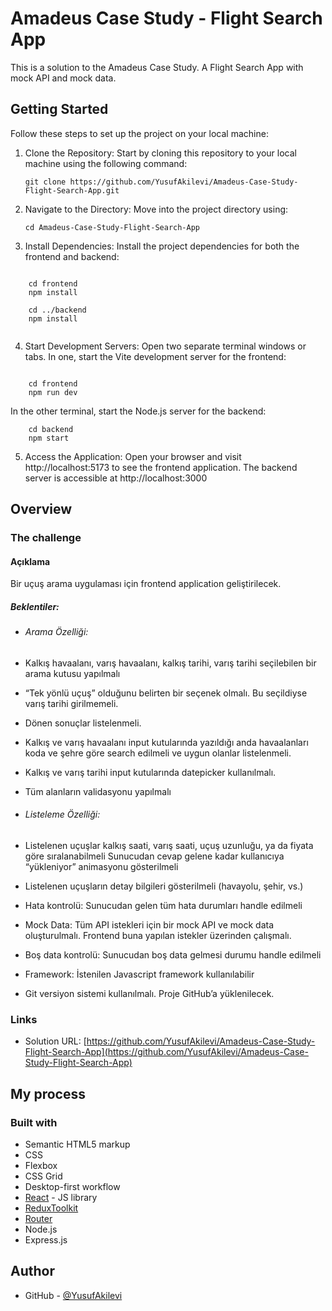 # Amadeus Case Study - Flight Search App

This is a solution to the Amadeus Case Study. A Flight Search App with mock API and mock data.

## Getting Started

Follow these steps to set up the project on your local machine:

1. Clone the Repository: Start by cloning this repository to your local machine using the following command:

   `git clone https://github.com/YusufAkilevi/Amadeus-Case-Study-Flight-Search-App.git `

2. Navigate to the Directory: Move into the project directory using:

   `cd Amadeus-Case-Study-Flight-Search-App`

3. Install Dependencies: Install the project dependencies for both the frontend and backend:

```

    cd frontend
    npm install

    cd ../backend
    npm install


```

4. Start Development Servers: Open two separate terminal windows or tabs. In one, start the Vite development server for the frontend:

```

    cd frontend
    npm run dev

```

In the other terminal, start the Node.js server for the backend:

```
    cd backend
    npm start

```

5. Access the Application: Open your browser and visit http://localhost:5173 to see the frontend application. The backend server is accessible at http://localhost:3000

## Overview

### The challenge

#### Açıklama

Bir uçuş arama uygulaması için frontend application geliştirilecek.

##### Beklentiler:

- ###### Arama Özelliği:

- Kalkış havaalanı, varış havaalanı, kalkış tarihi, varış tarihi seçilebilen bir arama kutusu yapılmalı
- “Tek yönlü uçuş” olduğunu belirten bir seçenek olmalı. Bu seçildiyse varış tarihi girilmemeli.
- Dönen sonuçlar listelenmeli.
- Kalkış ve varış havaalanı input kutularında yazıldığı anda havaalanları koda ve şehre göre search edilmeli ve uygun olanlar listelenmeli.
- Kalkış ve varış tarihi input kutularında datepicker kullanılmalı.
- Tüm alanların validasyonu yapılmalı
- ###### Listeleme Özelliği:
- Listelenen uçuşlar kalkış saati, varış saati, uçuş uzunluğu, ya da fiyata göre sıralanabilmeli
  Sunucudan cevap gelene kadar kullanıcıya “yükleniyor” animasyonu gösterilmeli
- Listelenen uçuşların detay bilgileri gösterilmeli (havayolu, şehir, vs.)
- Hata kontrolü: Sunucudan gelen tüm hata durumları handle edilmeli
- Mock Data: Tüm API istekleri için bir mock API ve mock data oluşturulmalı. Frontend buna yapılan istekler üzerinden çalışmalı.
- Boş data kontrolü: Sunucudan boş data gelmesi durumu handle edilmeli
- Framework: İstenilen Javascript framework kullanılabilir
- Git versiyon sistemi kullanılmalı. Proje GitHub’a yüklenilecek.

### Links

- Solution URL: [https://github.com/YusufAkilevi/Amadeus-Case-Study-Flight-Search-App](https://github.com/YusufAkilevi/Amadeus-Case-Study-Flight-Search-App)

## My process

### Built with

- Semantic HTML5 markup
- CSS
- Flexbox
- CSS Grid
- Desktop-first workflow
- [React](https://reactjs.org/) - JS library
- [ReduxToolkit](https://redux-toolkit.js.org/tutorials/quick-start)
- [Router](https://reactrouter.com/en/main)
- Node.js
- Express.js

## Author

- GitHub - [@YusufAkilevi](https://github.com/YusufAkilevi)
